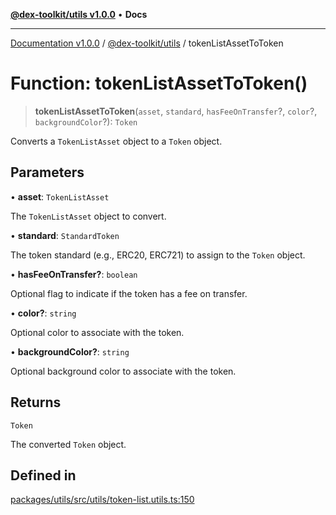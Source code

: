 [**@dex-toolkit/utils v1.0.0**](../README.md) • **Docs**

***

[Documentation v1.0.0](../../../packages.md) / [@dex-toolkit/utils](../README.md) / tokenListAssetToToken

# Function: tokenListAssetToToken()

> **tokenListAssetToToken**(`asset`, `standard`, `hasFeeOnTransfer`?, `color`?, `backgroundColor`?): `Token`

Converts a `TokenListAsset` object to a `Token` object.

## Parameters

• **asset**: `TokenListAsset`

The `TokenListAsset` object to convert.

• **standard**: `StandardToken`

The token standard (e.g., ERC20, ERC721) to assign to the `Token` object.

• **hasFeeOnTransfer?**: `boolean`

Optional flag to indicate if the token has a fee on transfer.

• **color?**: `string`

Optional color to associate with the token.

• **backgroundColor?**: `string`

Optional background color to associate with the token.

## Returns

`Token`

The converted `Token` object.

## Defined in

[packages/utils/src/utils/token-list.utils.ts:150](https://github.com/niZmosis/dex-toolkit/blob/3d8b41b44787b30fbea5de3ab4737662ffb61bc8/packages/utils/src/utils/token-list.utils.ts#L150)
